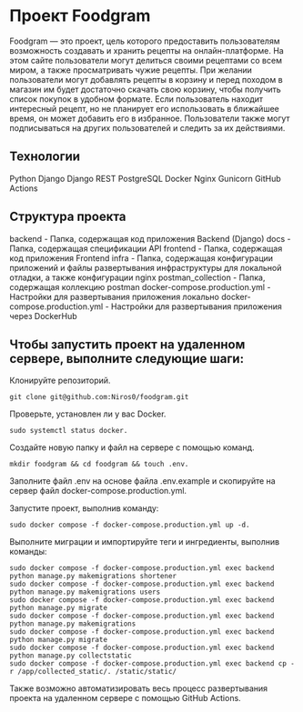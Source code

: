 # Проект Foodgram

Foodgram — это проект, цель которого предоставить пользователям возможность создавать и хранить рецепты на онлайн-платформе. На этом сайте пользователи могут делиться своими рецептами со всем миром, а также просматривать чужие рецепты. При желании пользователи могут добавлять рецепты в корзину и перед походом в магазин им будет достаточно скачать свою корзину, чтобы получить список покупок в удобном формате. Если пользователь находит интересный рецепт, но не планирует его использовать в ближайшее время, он может добавить его в избранное. Пользователи также могут подписываться на других пользователей и следить за их действиями.

## Технологии
Python
Django
Django REST
PostgreSQL
Docker
Nginx
Gunicorn
GitHub Actions

## Структура проекта
backend - Папка, содержащая код приложения Backend (Django)
docs - Папка, содержащая спецификации API
frontend - Папка, содержащая код приложения Frontend
infra - Папка, содержащая конфигурации приложений и файлы развертывания инфраструктуры для локальной отладки, а также конфигурации nginx
postman_collection - Папка, содержащая коллекцию postman
docker-compose.production.yml - Настройки для развертывания приложения локально
docker-compose.production.yml - Настройки для развертывания приложения через DockerHub

## Чтобы запустить проект на удаленном сервере, выполните следующие шаги:

Клонируйте репозиторий.

```
git clone git@github.com:Niros0/foodgram.git
```

Проверьте, установлен ли у вас Docker.

```
sudo systemctl status docker.
``` 

Создайте новую папку и файл на сервере с помощью команд.

```
mkdir foodgram && cd foodgram && touch .env.
```

Заполните файл .env на основе файла .env.example и скопируйте на сервер файл docker-compose.production.yml.

Запустите проект, выполнив команду:

```
sudo docker compose -f docker-compose.production.yml up -d.
```

Выполните миграции и импортируйте теги и ингредиенты, выполнив команды:
```
sudo docker compose -f docker-compose.production.yml exec backend python manage.py makemigrations shortener
sudo docker compose -f docker-compose.production.yml exec backend python manage.py makemigrations users
sudo docker compose -f docker-compose.production.yml exec backend python manage.py migrate
sudo docker compose -f docker-compose.production.yml exec backend python manage.py makemigrations
sudo docker compose -f docker-compose.production.yml exec backend python manage.py migrate
sudo docker compose -f docker-compose.production.yml exec backend python manage.py collectstatic
sudo docker compose -f docker-compose.production.yml exec backend cp -r /app/collected_static/. /static/static/
```

Также возможно автоматизировать весь процесс развертывания проекта на удаленном сервере с помощью GitHub Actions.